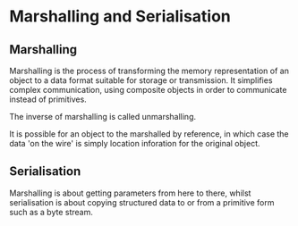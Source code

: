 # Marshalling and Serialisation

## Marshalling

Marshalling is the process of transforming the memory representation of an object to a data format suitable for storage or transmission. It simplifies complex communication, using composite objects in order to communicate instead of primitives.

The inverse of marshalling is called unmarshalling.

It is possible for an object to the marshalled by reference, in which case the data 'on the wire' is simply location inforation for the original object.

## Serialisation

Marshalling is about getting parameters from here to there, whilst serialisation is about copying structured data to or from a primitive form such as a byte stream.
